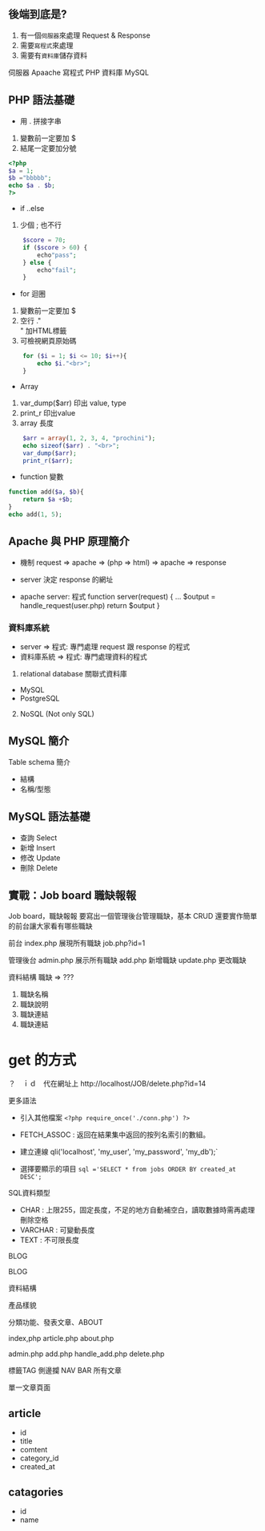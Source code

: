 ## 後端到底是?
1. 有一個`伺服器`來處理 Request & Response
2. 需要`寫程式`來處理
3. 需要有`資料庫`儲存資料

伺服器 Apaache
寫程式 PHP
資料庫 MySQL

## PHP 語法基礎
- 用 . 拼接字串
1. 變數前一定要加 $ 
2. 結尾一定要加分號
```php
<?php
$a = 1;
$b ="bbbbb";
echo $a . $b;
?>
```

- if ..else 

1. 少個 ; 也不行

```php
	$score = 70;
	if ($score > 60) {
		echo"pass";
	} else {
		echo"fail";
    }
```

- for 迴圈
1. 變數前一定要加 $ 
2. 空行 ."<br>" 加HTML標籤
3. 可檢視網頁原始碼
```php
	for ($i = 1; $i <= 10; $i++){
		echo $i."<br>";
    }
```
- Array
1. var_dump($arr) 印出 value, type
2. print_r 印出value
3. array 長度

```php
	$arr = array(1, 2, 3, 4, "prochini");
	echo sizeof($arr) . "<br>";
	var_dump($arr);
	print_r($arr);
```
- function 變數

```php
function add($a, $b){
	return $a +$b;
}
echo add(1, 5);
```

##  Apache 與 PHP 原理簡介

- 機制
request => apache => (php => html) => apache => response

- server 決定 response 的網址

- apache server: 程式
function server(request) {
    ...
    $output = handle_request(user.php)
    return $output
}

### 資料庫系統
- server => 程式: 專門處理 request 跟 response 的程式
- 資料庫系統 => 程式: 專門處理資料的程式

1. relational database 關聯式資料庫
- MySQL
- PostgreSQL
2. NoSQL (Not only SQL)

## MySQL 簡介

Table schema 簡介

- 結構
- 名稱/型態

## MySQL 語法基礎
- 查詢 Select
- 新增 Insert
- 修改 Update
- 刪除 Delete

## 實戰：Job board 職缺報報
Job board，職缺報報
要寫出一個管理後台管理職缺，基本 CRUD
還要實作簡單的前台讓大家看有哪些職缺 


前台
index.php 展現所有職缺
job.php?id=1


管理後台
admin.php 展示所有職缺
add.php 新增職缺
update.php 更改職缺

資料結構
職缺 => ???
1. 職缺名稱
2. 職缺說明
3. 職缺連結
4. 職缺連結

# get 的方式
？　ｉｄ　代在網址上
http://localhost/JOB/delete.php?id=14

更多語法
- 引入其他檔案
`<?php require_once('./conn.php') ?>`
- FETCH_ASSOC : 返回在結果集中返回的按列名索引的數組。

- 建立連線
qli('localhost', 'my_user', 'my_password', 'my_db');`

- 選擇要顯示的項目
`sql ='SELECT * from jobs ORDER BY created_at DESC';`

SQL資料類型
- CHAR : 上限255，固定長度，不足的地方自動補空白，讀取數據時需再處理刪除空格
- VARCHAR : 可變動長度
- TEXT : 不可限長度

BLOG

BLOG 

資料結構

產品樣貌

分類功能、發表文章、ABOUT

index,php
article.php
about.php

admin.php
add.php
handle_add.php
delete.php


標籤TAG
側邊攔
NAV BAR
所有文章


單一文章頁面


## article 
- id
- title
- comtent
- category_id
- created_at 

## catagories
- id 
- name
